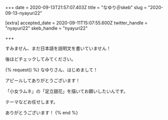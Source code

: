 +++
date = 2020-09-13T21:57:07.403Z
title = "なゆり＠skeb"
slug = "2020-09-13-nyayuri22"

[extra]
accepted_date = 2020-09-11T15:07:55.600Z
twitter_handle = "nyayuri22"
skeb_handle = "nyayuri22"

+++

すみません、まだ日本語を説明文を書いていません！

後ほどチェックしてみてください。

{% request() %}
なゆりさん、はじめまして！

アピールしてありがとうございます！

「小女ラムネ」の「足立甜花」を描いてお願いしたいんです。

テーマなどお任せします。

ありがとうございます！
{% end %}
